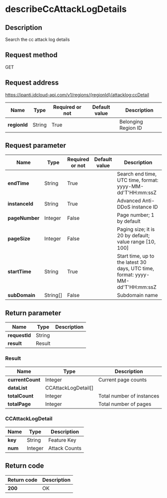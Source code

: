 # describeCcAttackLogDetails


## Description
Search the cc attack log details

## Request method
GET

## Request address
https://ipanti.jdcloud-api.com/v1/regions/{regionId}/attacklog:ccDetail

|Name|Type|Required or not|Default value|Description|
|---|---|---|---|---|
|**regionId**|String|True||Belonging Region ID|

## Request parameter
|Name|Type|Required or not|Default value|Description|
|---|---|---|---|---|
|**endTime**|String|True||Search end time, UTC time, format: yyyy-MM-dd'T'HH:mm:ssZ|
|**instanceId**|String|True||Advanced Anti-DDoS instance ID|
|**pageNumber**|Integer|False||Page number; 1 by default|
|**pageSize**|Integer|False||Paging size; it is 20 by default; value range [10, 100]|
|**startTime**|String|True||Start time, up to the latest 30 days, UTC time, format: yyyy-MM-dd'T'HH:mm:ssZ|
|**subDomain**|String[]|False||Subdomain name|


## Return parameter
|Name|Type|Description|
|---|---|---|
|**requestId**|String||
|**result**|Result||


### Result
|Name|Type|Description|
|---|---|---|
|**currentCount**|Integer|Current page counts|
|**dataList**|CCAttackLogDetail[]||
|**totalCount**|Integer|Total number of instances|
|**totalPage**|Integer|Total number of pages|
### CCAttackLogDetail
|Name|Type|Description|
|---|---|---|
|**key**|String|Feature Key|
|**num**|Integer|Attack Counts|

## Return code
|Return code|Description|
|---|---|
|**200**|OK|
